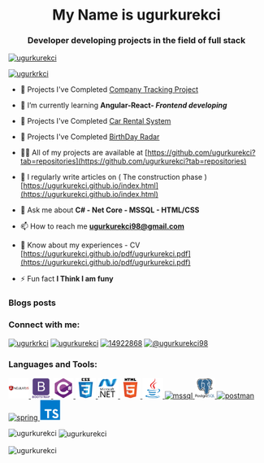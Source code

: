 <h1 align="center">My Name is ugurkurekci</h1>
<h3 align="center">Developer developing projects in the field of full stack</h3>


<p align="left"> <a href="https://github.com/ryo-ma/github-profile-trophy"><img src="https://github-profile-trophy.vercel.app/?username=ugurkurekci" alt="ugurkurekci" /></a> </p>

<p align="left"> <a href="https://twitter.com/ugurkrkci" target="blank"><img src="https://img.shields.io/twitter/follow/ugurkrkci?logo=twitter&style=for-the-badge" alt="ugurkrkci" /></a> </p>

- 🔭 Projects I've Completed [Company Tracking Project](https://github.com/ugurkurekci/company-core-project)

- 🌱 I’m currently learning **Angular-React- _Frontend developing_**

- 🔭 Projects I've Completed [Car Rental System](https://github.com/ugurkurekci/car-rental-project-NetCore)

- 🔭 Projects I've Completed [BirthDay Radar](https://github.com/ugurkurekci/birtdayradar-core-project)

- 👨‍💻 All of my projects are available at [https://github.com/ugurkurekci?tab=repositories](https://github.com/ugurkurekci?tab=repositories)

- 📝 I regularly write articles on ( The construction phase ) [https://ugurkurekci.github.io/index.html](https://ugurkurekci.github.io/index.html)

- 💬 Ask me about **C# - Net Core - MSSQL - HTML/CSS**

- 📫 How to reach me **ugurkurekci98@gmail.com**

- 📄 Know about my experiences - CV [https://ugurkurekci.github.io/pdf/ugurkurekci.pdf](https://ugurkurekci.github.io/pdf/ugurkurekci.pdf)

- ⚡ Fun fact **I Think I am funy**

### Blogs posts
<!-- BLOG-POST-LIST:START -->
<!-- BLOG-POST-LIST:END -->

<h3 align="left">Connect with me:</h3>
<p align="left">
<a href="https://twitter.com/ugurkrkci" target="blank"><img align="center" src="https://raw.githubusercontent.com/rahuldkjain/github-profile-readme-generator/master/src/images/icons/Social/twitter.svg" alt="ugurkrkci" height="30" width="40" /></a>
<a href="https://linkedin.com/in/ugurkurekci" target="blank"><img align="center" src="https://raw.githubusercontent.com/rahuldkjain/github-profile-readme-generator/master/src/images/icons/Social/linked-in-alt.svg" alt="ugurkurekci" height="30" width="40" /></a>
<a href="https://stackoverflow.com/users/14922868" target="blank"><img align="center" src="https://raw.githubusercontent.com/rahuldkjain/github-profile-readme-generator/master/src/images/icons/Social/stack-overflow.svg" alt="14922868" height="30" width="40" /></a>
<a href="https://medium.com/@ugurkurekci98" target="blank"><img align="center" src="https://raw.githubusercontent.com/rahuldkjain/github-profile-readme-generator/master/src/images/icons/Social/medium.svg" alt="@ugurkurekci98" height="30" width="40" /></a>
</p>

<h3 align="left">Languages and Tools:</h3>
<p align="left"> <a href="https://angular.io" target="_blank"> <img src="https://raw.githubusercontent.com/devicons/devicon/master/icons/angularjs/angularjs-original-wordmark.svg" alt="angularjs" width="40" height="40"/> </a> <a href="https://getbootstrap.com" target="_blank"> <img src="https://raw.githubusercontent.com/devicons/devicon/master/icons/bootstrap/bootstrap-plain-wordmark.svg" alt="bootstrap" width="40" height="40"/> </a> <a href="https://www.w3schools.com/cs/" target="_blank"> <img src="https://raw.githubusercontent.com/devicons/devicon/master/icons/csharp/csharp-original.svg" alt="csharp" width="40" height="40"/> </a> <a href="https://www.w3schools.com/css/" target="_blank"> <img src="https://raw.githubusercontent.com/devicons/devicon/master/icons/css3/css3-original-wordmark.svg" alt="css3" width="40" height="40"/> </a> <a href="https://dotnet.microsoft.com/" target="_blank"> <img src="https://raw.githubusercontent.com/devicons/devicon/master/icons/dot-net/dot-net-original-wordmark.svg" alt="dotnet" width="40" height="40"/> </a> <a href="https://www.w3.org/html/" target="_blank"> <img src="https://raw.githubusercontent.com/devicons/devicon/master/icons/html5/html5-original-wordmark.svg" alt="html5" width="40" height="40"/> </a> <a href="https://www.java.com" target="_blank"> <img src="https://raw.githubusercontent.com/devicons/devicon/master/icons/java/java-original.svg" alt="java" width="40" height="40"/> </a> <a href="https://www.microsoft.com/en-us/sql-server" target="_blank"> <img src="https://www.svgrepo.com/show/303229/microsoft-sql-server-logo.svg" alt="mssql" width="40" height="40"/> </a> <a href="https://www.postgresql.org" target="_blank"> <img src="https://raw.githubusercontent.com/devicons/devicon/master/icons/postgresql/postgresql-original-wordmark.svg" alt="postgresql" width="40" height="40"/> </a> <a href="https://postman.com" target="_blank"> <img src="https://www.vectorlogo.zone/logos/getpostman/getpostman-icon.svg" alt="postman" width="40" height="40"/> </a> <a href="https://spring.io/" target="_blank"> <img src="https://www.vectorlogo.zone/logos/springio/springio-icon.svg" alt="spring" width="40" height="40"/> </a> <a href="https://www.typescriptlang.org/" target="_blank"> <img src="https://raw.githubusercontent.com/devicons/devicon/master/icons/typescript/typescript-original.svg" alt="typescript" width="40" height="40"/> </a> </p>

<p><img align="left" src="https://github-readme-stats.vercel.app/api/top-langs?username=ugurkurekci&show_icons=true&locale=en&layout=compact" alt="ugurkurekci" /></p>

<p>&nbsp;<img align="center" src="https://github-readme-stats.vercel.app/api?username=ugurkurekci&show_icons=true&locale=en" alt="ugurkurekci" /></p>

<p><img align="center" src="https://github-readme-streak-stats.herokuapp.com/?user=ugurkurekci&" alt="ugurkurekci" /></p>

